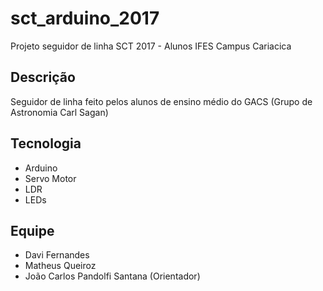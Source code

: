 # sct_arduino_2017
Projeto seguidor de linha SCT 2017 - Alunos IFES Campus Cariacica

## Descrição
Seguidor de linha feito pelos alunos de ensino médio do GACS (Grupo de Astronomia Carl Sagan)

## Tecnologia
- Arduino
- Servo Motor
- LDR
- LEDs

## Equipe
- Davi Fernandes
- Matheus Queiroz
- João Carlos Pandolfi Santana (Orientador)
